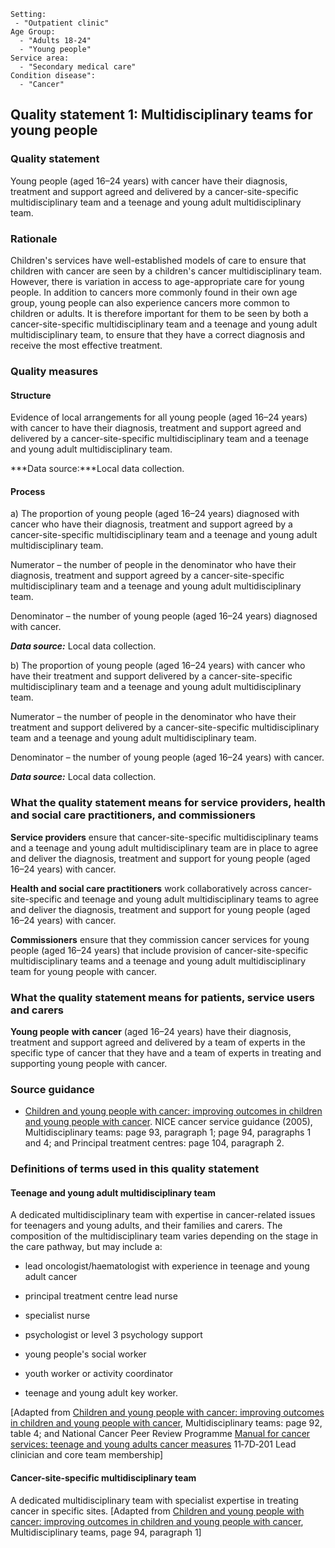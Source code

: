 ```
Setting:
 - "Outpatient clinic"
Age Group:
  - "Adults 18-24"
  - "Young people"
Service area:
  - "Secondary medical care"
Condition disease":
  - "Cancer"
```
Quality statement 1: Multidisciplinary teams for young people
-------------------------------------------------------------

### Quality statement

Young people (aged 16–24 years) with cancer have their diagnosis,
treatment and support agreed and delivered by a cancer-site-specific
multidisciplinary team and a teenage and young adult multidisciplinary
team.

### Rationale

Children's services have well-established models of care to ensure that
children with cancer are seen by a children's cancer multidisciplinary
team. However, there is variation in access to age-appropriate care for
young people. In addition to cancers more commonly found in their own
age group, young people can also experience cancers more common to
children or adults. It is therefore important for them to be seen by
both a cancer-site-specific multidisciplinary team and a teenage and
young adult multidisciplinary team, to ensure that they have a correct
diagnosis and receive the most effective treatment.

### Quality measures

#### Structure

Evidence of local arrangements for all young people (aged 16–24 years)
with cancer to have their diagnosis, treatment and support agreed and
delivered by a cancer-site-specific multidisciplinary team and a teenage
and young adult multidisciplinary team.

***Data source:***Local data collection.

#### Process

​a) The proportion of young people (aged 16–24 years) diagnosed with
cancer who have their diagnosis, treatment and support agreed by a
cancer-site-specific multidisciplinary team and a teenage and young
adult multidisciplinary team.

Numerator – the number of people in the denominator who have their
diagnosis, treatment and support agreed by a cancer-site-specific
multidisciplinary team and a teenage and young adult multidisciplinary
team.

Denominator – the number of young people (aged 16–24 years) diagnosed
with cancer.

***Data source:*** Local data collection.

​b) The proportion of young people (aged 16–24 years) with cancer who
have their treatment and support delivered by a cancer-site-specific
multidisciplinary team and a teenage and young adult multidisciplinary
team.

Numerator – the number of people in the denominator who have their
treatment and support delivered by a cancer-site-specific
multidisciplinary team and a teenage and young adult multidisciplinary
team.

Denominator – the number of young people (aged 16–24 years) with cancer.

***Data source:*** Local data collection.

### What the quality statement means for service providers, health and social care practitioners, and commissioners

**Service providers** ensure that cancer-site-specific multidisciplinary
teams and a teenage and young adult multidisciplinary team are in place
to agree and deliver the diagnosis, treatment and support for young
people (aged 16–24 years) with cancer.

**Health and social care practitioners** work collaboratively across
cancer-site-specific and teenage and young adult multidisciplinary teams
to agree and deliver the diagnosis, treatment and support for young
people (aged 16–24 years) with cancer.

**Commissioners** ensure that they commission cancer services for young
people (aged 16–24 years) that include provision of cancer-site-specific
multidisciplinary teams and a teenage and young adult multidisciplinary
team for young people with cancer.

### What the quality statement means for patients, service users and carers

**Young people** **with cancer** (aged 16–24 years) have their
diagnosis, treatment and support agreed and delivered by a team of
experts in the specific type of cancer that they have and a team of
experts in treating and supporting young people with cancer.

### Source guidance

-   [Children and young people with cancer: improving outcomes in
    children and young people with cancer](/guidance/csgcyp). NICE
    cancer service guidance (2005), Multidisciplinary teams: page 93,
    paragraph 1; page 94, paragraphs 1 and 4; and Principal treatment
    centres: page 104, paragraph 2.

### Definitions of terms used in this quality statement

#### Teenage and young adult multidisciplinary team

A dedicated multidisciplinary team with expertise in cancer-related
issues for teenagers and young adults, and their families and carers.
The composition of the multidisciplinary team varies depending on the
stage in the care pathway, but may include a:

-   lead oncologist/haematologist with experience in teenage and young
    adult cancer

-   principal treatment centre lead nurse

-   specialist nurse

-   psychologist or level 3 psychology support

-   young people's social worker

-   youth worker or activity coordinator

-   teenage and young adult key worker.

[Adapted from [Children and young people with cancer: improving outcomes
in children and young people with cancer](/guidance/csgcyp),
Multidisciplinary teams: page 92, table 4; and National Cancer Peer
Review Programme [Manual for cancer services: teenage and young adults
cancer measures](http://www.cquins.nhs.uk/?menu=resources) 11‑7D‑201
Lead clinician and core team membership]

#### Cancer-site-specific multidisciplinary team

A dedicated multidisciplinary team with specialist expertise in treating
cancer in specific sites. [Adapted from [Children and young people with
cancer: improving outcomes in children and young people with
cancer](/guidance/csgcyp), Multidisciplinary teams, page 94, paragraph
1]
